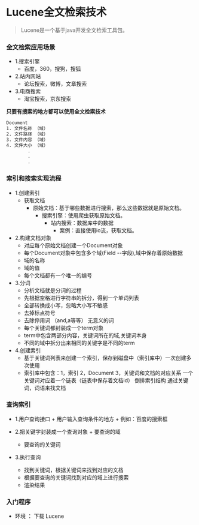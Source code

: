 # Lucene全文检索技术

> Lucene是一个基于java开发全文检索工具包。

### 全文检索应用场景
 + 1.搜索引擎
	+ 百度，360，搜狗，搜狐
 + 2.站内网站
 	+ 论坛搜索，微博，文章搜索
 + 3.电商搜索
 	+ 淘宝搜索，京东搜索


**只要有搜索的地方都可以使用全文检索技术**

```tex
Document 
1. 文件名称 （域）
2. 文件路径 （域）
3. 文件内容 （域）
4. 文件大小 （域）
		.
		.
		.

```

### 索引和搜索实现流程
 + 1.创建索引
 	+ 获取文档
 		+ 原始文档：基于哪些数据进行搜索，那么这些数据就是原始文档。
	 	 	+ 搜索引擎：使用爬虫获取原始文档。
		 	 	+ 站内搜索：数据库中的数据
			 	 	+ 案例：直接使用io流，获取文档。
 + 2.构建文档对象
 	+ 对应每个原始文档创建一个Document对象
 	+ 每个Document对象中包含多个域(Field --字段),域中保存着原始数据
 	+ 域的名称
 	+ 域的值
 	+ 每个文档都有一个唯一的编号
 + 3.分词
   +  分析文档就是分词的过程
   +  先根据空格进行字符串的拆分，得到一个单词列表
   +  全部转换成小写，忽略大小写不敏感
   +  去掉标点符号
   +  去除停用词 （and,a等等） 无意义的词
   +  每个关键词都封装成一个term对象
   +  term中包含两部分内容，关键词所在的域,关键词本身
   +  不同的域中拆分出来相同的关键字是不同的term
 + 4.创建索引
 	+ 基于关键词列表来创建一个索引，保存到磁盘中（索引库中）一次创建多次使用
 	+ 索引库中包含：1，索引 2，Document 3，关键词和文档的对应关系  一个关键词对应着一个链表（链表中保存着文档id） 倒排索引结构 通过关键词，词语来找文档 

  

### 查询索引

   + 1.用户查询接口
      	   + 用户输入查询条件的地方
      		+ 例如：百度的搜索框 
  + 2.把关键字封装成一个查询对象
	 	   +  要查询的域
     +  要查询的关键词

  + 3.执行查询
    + 找到关键词，根据关键词来找到对应的文档
    + 根据要查询的关键词找到对应的域上进行搜索
    + 渲染结果


 ### 入门程序

   + 环境 ： 下载 	Lucene

   	  



 
